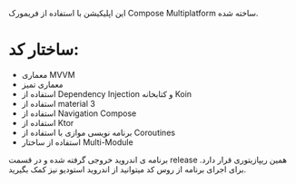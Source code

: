 این اپلیکیشن با استفاده از فریمورک Compose Multiplatform ساخته شده.

# ساختار کد:

- معماری MVVM
- معماری تمیز
- استفاده از Dependency Injection و کتابخانه Koin
- استفاده از material 3
- استفاده از Navigation Compose
- استفاده از Ktor
- برنامه نویسی موازی با استفاده از Coroutines
- استفاده از ساختار Multi-Module

برنامه ی اندروید خروجی گرفته شده و در قسمت release همین ریپازیتوری قرار دارد. برای اجرای برنامه از روس کد میتوانید از اندروید استودیو نیز کمک بگیرید.
